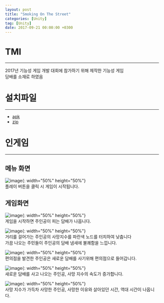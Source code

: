 ```yaml
---
layout: post
title: "Smoking On The Street"
categories: [Unity]
tag: [Unity]
date: 2017-09-21 00:00:00 +0300
---
```


# TMI
------------
2017년 기능성 게임 개발 대회에 참가하기 위해 제작한 기능성 게임<br>
담배를 소재로 하였음

# 설치파일
------------
+ <a href = "/assets/download/SmokingOnTheStreet.apk"> apk</a><br>
+ <a href = "/assets/download/SmokingOnTheStreet.zip"> zip</a>

# 인게임
-------------
## 메뉴 화면
![image](/assets/img/SmokingOnTheStreet/Menu.jpg){: width="50%" height="50%"}<br>
플레이 버튼을 클릭 시 게임이 시작됩니다.

## 게임화면
![image](/assets/img/SmokingOnTheStreet/Ciga.jpg){: width="50%" height="50%"}<br>
게임을 시작하면 주인공이 피는 담배가 나옵니다.

![image](/assets/img/SmokingOnTheStreet/NPC.jpg){: width="50%" height="50%"}<br>
거리를 걸어가는 주인공의 사망지수를 파란색 노드를 터치하여 낮춥니다<br>
가끔 나오는 주민들이 주인공의 담배 냄새에 불쾌함을 느낍니다.

![image](/assets/img/SmokingOnTheStreet/Store.jpg){: width="50%" height="50%"}<br>
편의점을 발견한 주인공은 새로운 담배를 사기위해 편의점으로 들어갑니다.

![image](/assets/img/SmokingOnTheStreet/StoreCiga.jpg){: width="50%" height="50%"}<br>
새로운 담배를 사고 나오는 주인공, 사망 지수의 속도가 증가합니다.

![image](/assets/img/SmokingOnTheStreet/Result.jpg){: width="50%" height="50%"}<br>
사망 지수가 가득차 사망한 주인공, 사망한 이유와 살아있던 시간, 역대 시간이 나옵니다.